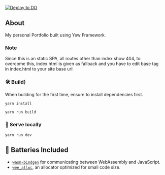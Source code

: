 [![Deploy to DO](https://mp-assets1.sfo2.digitaloceanspaces.com/deploy-to-do/do-btn-blue.svg)](https://cloud.digitalocean.com/apps/new?repo=https://github.com/dani97/yew-portfolio/tree/master)
## About

My personal Portfolio built using Yew Framework.

### Note
Since this is an static SPA, all routes other than index show 404, to overcome this, index.html is given as fallback and you have to edit base tag in index.html to your site base url

### 🛠️ Build)

When building for the first time, ensure to install dependencies first.

```
yarn install
```

```
yarn run build
```

### 🔬 Serve locally

```
yarn run dev
```


## 🔋 Batteries Included

* [`wasm-bindgen`](https://github.com/rustwasm/wasm-bindgen) for communicating
  between WebAssembly and JavaScript.
* [`wee_alloc`](https://github.com/rustwasm/wee_alloc), an allocator optimized
  for small code size.
